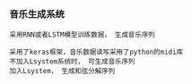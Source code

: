 ### 音乐生成系统

	采用RNN或者LSTM模型训练数据， 生成音乐序列  

	采用了keras框架，音乐数据读写采用了python的midi库  
	不加入Lsystem系统时， 可生成音乐序列  
	加入Lsystem， 生成和弦分解序列
